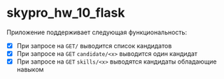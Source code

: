 # skypro_hw_10_flask

Приложение поддерживает следующая функциональность:
- [x]  При запросе на `GET/` выводится список кандидатов
- [x]  При запросе на `GET` `candidate/<x>` выводится один кандидат
- [x]  При запросе на `GET` `skills/<x>` выводятся кандидаты обладающие навыком
